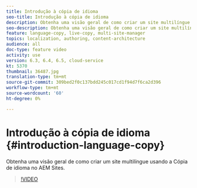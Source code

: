 ```yaml
---
title: Introdução à cópia de idioma
seo-title: Introdução à cópia de idioma
description: Obtenha uma visão geral de como criar um site multilíngue usando a Cópia de idioma no AEM Sites
seo-description: Obtenha uma visão geral de como criar um site multilíngue usando a Cópia de idioma no AEM Sites
feature: language-copy, live-copy, multi-site-manager
topics: localization, authoring, content-architecture
audience: all
doc-type: feature video
activity: use
version: 6.3, 6.4, 6.5, cloud-service
kt: 5370
thumbnail: 36487.jpg
translation-type: tm+mt
source-git-commit: 309bed2f0c137bdd245c017cd1f94d7f6ca2d396
workflow-type: tm+mt
source-wordcount: '60'
ht-degree: 0%

---
```



# Introdução à cópia de idioma {#introduction-language-copy}

Obtenha uma visão geral de como criar um site multilíngue usando a Cópia de idioma no AEM Sites.

>[!VIDEO](https://video.tv.adobe.com/v/36487?quality=12&learn=on)
